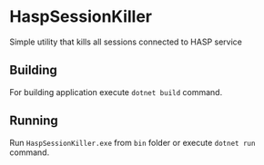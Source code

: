 # HaspSessionKiller
Simple utility that kills all sessions connected to HASP service

## Building
For building application execute `dotnet build` command.

## Running
Run `HaspSessionKiller.exe` from `bin` folder or execute `dotnet run` command.

